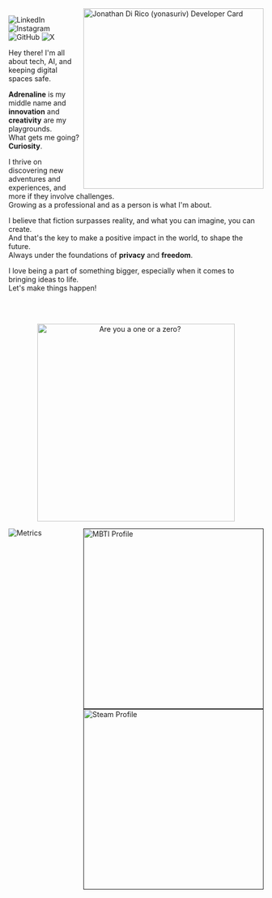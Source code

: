 <!-- DEVELOPER CARD (original width="256" -->

<a href="https://dly.to/149YTwKNEdf">
  <image 
  src="https://api.daily.dev/devcards/v2/jzd0XPKYw5GfG2OJ9TZtJ.png?r=fxd&type=default"
  alt="Jonathan Di Rico (yonasuriv) Developer Card"
  width="356"
  align="right"
  >
</a> 


<!-- CONTACT -->
<p align="left">
    <image 
        alt="LinkedIn" 
        src="https://img.shields.io/badge/LinkedIn-000000?style=for-the-badge&logo=linkedin&logoColor=white"
        href="https://www.linkedin.com/in/yonadirico" 
        >
    <image 
        alt="Instagram" 
        src="https://img.shields.io/badge/Instagram-000000?style=for-the-badge&logo=instagram&logoColor=white"
        href="https://www.instagram.com/yonadirico" 
        >
    <image 
        alt="GitHub" 
        src="https://img.shields.io/badge/github-000000?style=for-the-badge&logo=github&logoColor=white"
        href="https://github.com/yonasuriv" 
        >
    <image 
        alt="X" 
        src="https://img.shields.io/badge/LinkedIn-000000?style=for-the-badge&logo=linkedin&logoColor=white"
        href="https://x.com/yonasuriv" 
        >
    <!--
    <image 
        alt="Mastodon" 
        src="https://img.shields.io/badge/LinkedIn-000000?style=for-the-badge&logo=mastodon&logoColor=white"
        href="https://mastodon.social/@yonasuriv" 
        >
    <image 
        alt="Email" 
        src="https://img.shields.io/badge/LinkedIn-000000?style=for-the-badge&logo=protonmail&logoColor=white"
        href="mailto:null@yonasuriv.com" 
        >
    <image 
        alt="Website" 
        src="https://img.shields.io/badge/LinkedIn-000000?style=for-the-badge&logo=dev.to&logoColor=white"
        href="https://www.yonasuriv.com" 
        >
        -->
</p>

<!-- ABOUT -->
Hey there! I'm all about tech, AI, and keeping digital spaces safe. 

**Adrenaline** is my middle name and **innovation** and **creativity** are my playgrounds.<br> 
What gets me going? **Curiosity**. 

I thrive on discovering new adventures and experiences, and more if they involve challenges.<br> 
Growing as a professional and as a person is what I'm about.

I believe that fiction surpasses reality, and what you can imagine, you can create.<br> 
And that's the key to make a positive impact in the world, to shape the future.<br> 
Always under the foundations of **privacy** and **freedom**.

I love being a part of something bigger, especially when it comes to bringing ideas to life.<br>
Let's make things happen!

<!-- QUOTE -->
<br><br>
<p align="center">
  <image 
  src="https://readme-typing-svg.herokuapp.com?color=d90081&lines=Are+you+a+one+or+a+zero%3F"
  alt="Are you a one or a zero?"
  width="390"
  href="#"
  >
</p>

<!-- METRICS -->
<a href="">
  <image 
  src="/source/plugins/Metrics.svg"
  alt="Metrics"
  width=""
  align="left"
  >
</a>

<a href="">
  <image 
  src="/source/plugins/Profile-MBTI.svg"
  alt="MBTI Profile"
  width="356"
  align="right"
  >
</a>

<!--
<a href="">
  <image 
  src="/source/plugins/Stargazers.svg"
  alt="Stargazers"
  width=""
  align="left"
  >
</a>
-->

<!--
<a href="">
  <image 
  src="/source/plugins//Profile-Spotify.svg"
  alt="Spotify Profile"
  width="356"
  align="right"
  >
</a>
-->

<a href="">
  <image 
  src="/source/plugins/Profile-Steam.svg"
  alt="Steam Profile"
  width="356"
  align="right"
  >
</a>
    
<!--
<a href="">
  <image 
  src="/source/plugins/RSS-Feed.svg"
  alt="RSS Feeds"
  width="356"
  align="right"
  >
</p>
-->

<!--[<img align="left" width="" alt="Metrics" src="/source/plugins//Metrics.svg">](#)
[<img align="left" width="" src="//source/plugins//Stargazers.svg" alt="Stargazers">](#)
[<img align="right" width="356" src="//source/plugins//Achievements.svg" alt="Achievements">](#)
<!--[<img align="left" width="390"src="//source/plugins//Starred-Topics.svg" alt="Starred Topics">](#)-->
<!--[<img align="left" width="390" src="//source/plugins//Featured-Repositories.svg" alt="Featured">](#)-->

<!--
[<img align="right" width="" src="//source/plugins//Profile-MBTI.svg" alt="MBTI Profile">](#)
[<img align="right" width="" src="//source/plugins//Profile-Spotify.svg" alt="Steam Profile">](#)
[<img align="right" width="" src="//source/plugins//Profile-Steam.svg" alt="Steam Profile">](#)
[<img align="right" width="" src="//source/plugins//RSS-Feed.svg" alt="RSS Feeds">](#)

[<img align="right" width="390" src="https://gist.githubusercontent.com/lowlighter/3c6eaedf50273adfb7a510822672f570/raw/placeholder.svg" alt="Placeholder" height="80">](#)-->
